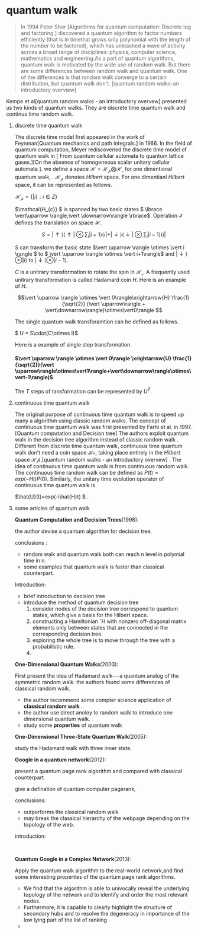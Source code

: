 # quantum walk
> In 1994 Peter Shor [Algorithms for quantum computation: Discrete log and factoring.] discovered a quantum algorithm to factor numbers efficiently (that is in timethat grows only polynomial with the length of the number to be factored), which has unleashed a wave of activity across a broad range of disciplines: physics, computer science, mathematics and engineering.As a part of quantum algorithms, quantum walk is motivated by the wide use of random walk. But there are some differences between random walk and quantum walk. One of the differences is that random walk converge to a certain distribution, but quantum walk don't. [quantum random walks-an introductory overview] 
>
> 



Kempe et al[quantum random walks - an introductory overvew] presented us two kinds of quantum walks. They are discrete time quantum walk and continus time random walk.   

1. discrete time quantum walk

   The discrete time model first appeared in the work of Feynman[Quantum mechanics and
   path integrals.] in 1966. In the field of quantum computation, Meyer rediscoveried the discrete time model of quantum walk in [ From quantum cellular automata to quantum
   lattice gases.][On the absence of homogeneous scalar unitary
   cellular automata ]. we define a space $\mathcal{H}=\mathcal{H_{p}}\bigotimes \mathcal{ H_{c}}$ for one dimentional quantum walk, . $\mathcal{H_{p}}$ denotes _Hilbert_ space.  For one dimentianl _Hilbert_ space, it can be represented as follows.

   $\mathcal{H_{p}}=\lbrace \vert i\rangle : i \in Z\rbrace$

   $\mathcal{H_{c}} $ is spanned by two basic states $ \lbrace \vert\uparrow  \rangle,\vert \downarrow\rangle \rbrace$.  Operation $\mathcal{S}$ defines the translation on space $\mathcal{H}$. 

   $$S =\vert \uparrow\rangle\langle\uparrow\vert\otimes\sum_{i}{\vert i+1\rangle\langle i \vert +\vert\downarrow\rangle\langle \downarrow\vert \otimes\sum_{i}{\vert i-1\rangle}}\langle i \vert$$ 

   $S$ can transform the basic state $\vert \uparrow \rangle \otimes \vert i \rangle $ to $ \vert \uparrow \rangle \otimes \vert i+1\rangle$ and $\vert \downarrow\rangle\otimes \vert i\rangle$ to $\vert \downarrow\rangle\otimes\vert i-1\rangle$. 

   $C$ is a unitrary transformation to rotate the spin in $\mathcal{H_{c}}$.  A frequently used unitrary transformation is called Hadamard coin $H$.  Here is an example of $H$. 

   $$\vert \uparrow \rangle \otimes \vert 0\rangle\xrightarrow{H} \frac{1}{\sqrt{2}} (\vert \uparrow\rangle + \vert\downarrow\rangle)\otimes\vert0\rangle $$

   The single quantum walk transforamtion can be defined as follows.

   $ U = S\cdot(C\otimes I)$

   Here is a example of single step transformation.

   ####  $\vert \uparrow \rangle \otimes \vert 0\rangle \xrightarrow{U} \frac{1}{\sqrt{2}}(\vert \uparrow\rangle\otimes\vert1\rangle+\vert\downarrow\rangle\otimes\vert-1\rangle)$

   The $T$ steps of tansformation can be represented by $U^{T}$. 

2. continuous time quantum walk

   The original purpose of  continuous time quantum walk is  to speed up many a algorithm using classic random walks. The concept of continuous time quantum walk was first presented by Farhi et al. in 1997.[Quantum computation and Decision tree] The authors exploit quantum walk in the decision tree algorithm instead of classic random walk . Different from discrete time quantum walk, continuous time quantum walk don't need a coin space $\mathcal{Hc}$, taking place entirely in the _Hilbert_ space $\mathcal{Hp}$.[quantum random walks - an introductory overvew] . The idea of continuous time quantum walk is from continuous random walk.  The continuous time random walk can be defined as $P(t) = exp(-Ht)P(0)$. Similarly, the unitary time evolution operator of continuous time quantum walk is 

   $\hat{U}(t)=exp(-i\hat{H}t) $ . 

3. some articles of quantum walk 

   __Quantum Computation and Decision Trees__(1998):

   the author devise a quantum algorithm for decision tree. 

   conclusions :

   - random walk and quantum walk both can reach n level in polymial time in n.
   - some examples that quantum walk is faster than classical counterpart.

   Introduction:

   - brief introduction to decision tree
   - introduce the method of quantum decision tree
     1. consider nodes of the decision tree correspond to quantum states, which give a basis
        for the Hilbert space. 
     2. constructing a Hamiltonian ˆH with nonzero
        off-diagonal matrix elements only between states that are connected in the corresponding
        decision tree.
     3. exploring the whole tree is to move through the tree with a probabilistic rule. 
     4. ​

   __One-Dimensional Quantum Walks__(2003):

   First present the idea of Hadamard walk---a quantum analog of the symmetric random walk.  the authors found some differences of classical random walk.  

   - the author recommend some compter science application of  __classical random walk__ .
   - the author use direct anoloy to random walk to introduce one dimensional quantum walk. 
   - study some __properties__ of quantum walk

   __One-Dimensional Three-State Quantum Walk__(2005):

   study the Hadamard walk with three inner state. 

   __Google in a quantum network__(2012):

   present a quantum page rank algorithm and compared with classical counterpart

   give a defination of quantum computer pagerank,

   conclusions:

   - outperforms the classical random walk 
   - may break the classical hierarchy of the webpage depending on the  topology of the web.

   introduction:

   ​

   __Quantum Google in a Complex Network__(2013):

   Apply the quantum walk algorithm to the real-world network,and find some interesting properties of the quantum page rank algorithms.

   - We find that the algorithm is able to univocally reveal the underlying topology of the network and
     to identify and order the most relevant nodes.
   - Furthermore, it is capable to clearly highlight the structure of
     secondary hubs and to resolve the degeneracy in importance of the low lying part of the list of ranking
   - ​

